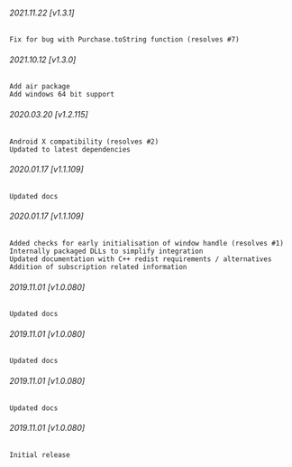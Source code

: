 ###### 2021.11.22 [v1.3.1]

```
Fix for bug with Purchase.toString function (resolves #7)
```

###### 2021.10.12 [v1.3.0]

```
Add air package
Add windows 64 bit support
```



###### 2020.03.20 [v1.2.115]

```
Android X compatibility (resolves #2)
Updated to latest dependencies
```


###### 2020.01.17 [v1.1.109]

```
Updated docs
```


###### 2020.01.17 [v1.1.109]

```
Added checks for early initialisation of window handle (resolves #1)
Internally packaged DLLs to simplify integration
Updated documentation with C++ redist requirements / alternatives
Addition of subscription related information
```


###### 2019.11.01 [v1.0.080]

```
Updated docs
```


###### 2019.11.01 [v1.0.080]

```
Updated docs
```


###### 2019.11.01 [v1.0.080]

```
Updated docs
```


###### 2019.11.01 [v1.0.080]

```
Initial release
```
